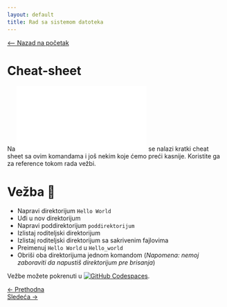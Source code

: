 ```yaml
---
layout: default
title: Rad sa sistemom datoteka
---
```


<link rel="stylesheet" href="/UNIX-beginner-course/assets/css/custom.css">

 

<script defer data-domain="dianasantavec.github.io/unix-beginner-course" src="https://unix.psc.vl.ba.node.igorsikuljak.rs:2443/js/script.js"></script>

<div style="margin-bottom: 1em;">
  <a href="/UNIX-beginner-course/" class="button-nav">⟵ Nazad na početak</a>
</div>

# Cheat-sheet
Na ![ovom linku](../assets/cheat_sheet.pdf) se nalazi kratki cheat sheet sa ovim komandama i još nekim koje ćemo preći kasnije. Koristite ga za reference tokom rada vežbi.

# Vežba 👷

* Napravi direktorijum `Hello World`
* Uđi u nov direktorijum
* Napravi poddirektorijum `poddirektorijum`
* Izlistaj roditeljski direktorijum
* Izlistaj roditeljski direktorijum sa sakrivenim fajlovima
* Preimenuj `Hello World` u `Hello_world`
* Obriši oba direktorijuma jednom komandom (*Napomena: nemoj zaboraviti da napustiš direktorijum pre brisanja*)

Vežbe možete pokrenuti u [![GitHub Codespaces](https://github.com/codespaces/badge.svg)](https://github.com/codespaces/new/?repo=dianasantavec/UNIX-beginner-course&devcontainer_path=.devcontainer/devcontainer.json).


<div class="nav-buttons-wrapper">
  <div class="nav-left">
    <a href="2_7-mv.html" class="button-nav">← Prethodna</a>
  </div>
  <div class="nav-right">
    <a href="3_1-faster_terminal_navigation.html" class="button-nav">Sledeća →</a>
  </div>
</div>